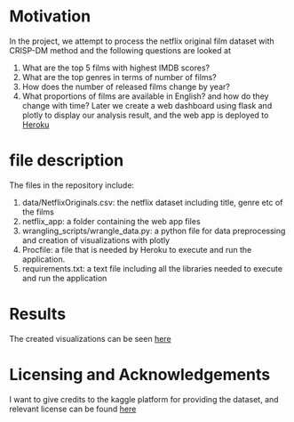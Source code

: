 # **Motivation**
In the project, we attempt to process the netflix original film dataset with CRISP-DM method and the following questions
are looked at
1. What are the top 5 films with highest IMDB scores?
2. What are the top genres in terms of number of films?
3. How does the number of released films change by year?
4. What proportions of films are available in English? and how do they change with time?
Later we create a web dashboard using flask and plotly to display our analysis result, and the web app is deployed to [Heroku](https://devcenter.heroku.com/)


# **file description**
The files in the repository include:
1. data/NetflixOriginals.csv: the netflix dataset including title, genre etc of the films
2. netflix_app: a folder containing the web app files
3. wrangling_scripts/wrangle_data.py: a python file for data preprocessing and creation of visualizations with plotly
4. Procfile: a file that is needed by Heroku to execute and run the application.
5. requirements.txt: a text file including all the libraries needed to execute and run the application


# **Results**
The created visualizations can be seen [here](https://nf-film-visualizations.herokuapp.com/)


# **Licensing and Acknowledgements**
I want to give credits to the kaggle platform for providing the dataset, and relevant license can be found [here](https://www.kaggle.com/luiscorter/netflix-original-films-imdb-scores)
